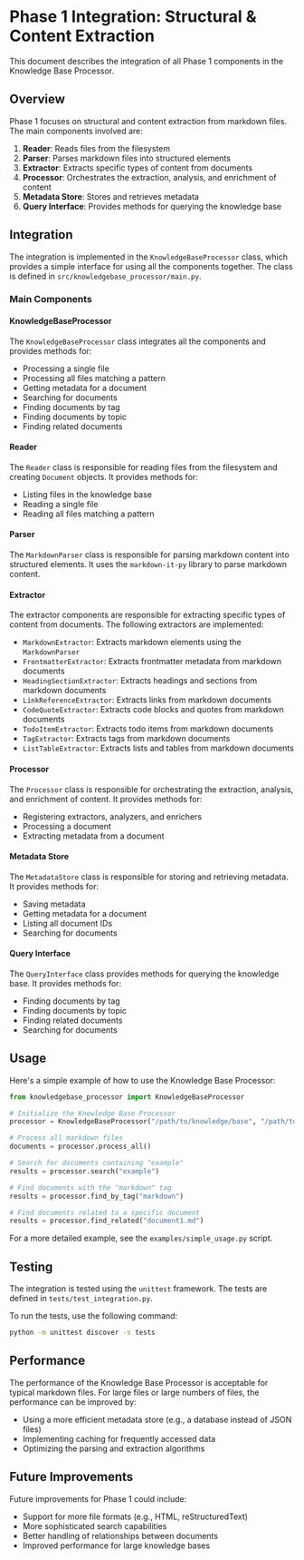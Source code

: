 # Phase 1 Integration: Structural & Content Extraction

This document describes the integration of all Phase 1 components in the Knowledge Base Processor.

## Overview

Phase 1 focuses on structural and content extraction from markdown files. The main components involved are:

1. **Reader**: Reads files from the filesystem
2. **Parser**: Parses markdown files into structured elements
3. **Extractor**: Extracts specific types of content from documents
4. **Processor**: Orchestrates the extraction, analysis, and enrichment of content
5. **Metadata Store**: Stores and retrieves metadata
6. **Query Interface**: Provides methods for querying the knowledge base

## Integration

The integration is implemented in the `KnowledgeBaseProcessor` class, which provides a simple interface for using all the components together. The class is defined in `src/knowledgebase_processor/main.py`.

### Main Components

#### KnowledgeBaseProcessor

The `KnowledgeBaseProcessor` class integrates all the components and provides methods for:

- Processing a single file
- Processing all files matching a pattern
- Getting metadata for a document
- Searching for documents
- Finding documents by tag
- Finding documents by topic
- Finding related documents

#### Reader

The `Reader` class is responsible for reading files from the filesystem and creating `Document` objects. It provides methods for:

- Listing files in the knowledge base
- Reading a single file
- Reading all files matching a pattern

#### Parser

The `MarkdownParser` class is responsible for parsing markdown content into structured elements. It uses the `markdown-it-py` library to parse markdown content.

#### Extractor

The extractor components are responsible for extracting specific types of content from documents. The following extractors are implemented:

- `MarkdownExtractor`: Extracts markdown elements using the `MarkdownParser`
- `FrontmatterExtractor`: Extracts frontmatter metadata from markdown documents
- `HeadingSectionExtractor`: Extracts headings and sections from markdown documents
- `LinkReferenceExtractor`: Extracts links from markdown documents
- `CodeQuoteExtractor`: Extracts code blocks and quotes from markdown documents
- `TodoItemExtractor`: Extracts todo items from markdown documents
- `TagExtractor`: Extracts tags from markdown documents
- `ListTableExtractor`: Extracts lists and tables from markdown documents

#### Processor

The `Processor` class is responsible for orchestrating the extraction, analysis, and enrichment of content. It provides methods for:

- Registering extractors, analyzers, and enrichers
- Processing a document
- Extracting metadata from a document

#### Metadata Store

The `MetadataStore` class is responsible for storing and retrieving metadata. It provides methods for:

- Saving metadata
- Getting metadata for a document
- Listing all document IDs
- Searching for documents

#### Query Interface

The `QueryInterface` class provides methods for querying the knowledge base. It provides methods for:

- Finding documents by tag
- Finding documents by topic
- Finding related documents
- Searching for documents

## Usage

Here's a simple example of how to use the Knowledge Base Processor:

```python
from knowledgebase_processor import KnowledgeBaseProcessor

# Initialize the Knowledge Base Processor
processor = KnowledgeBaseProcessor("/path/to/knowledge/base", "/path/to/metadata/store")

# Process all markdown files
documents = processor.process_all()

# Search for documents containing "example"
results = processor.search("example")

# Find documents with the "markdown" tag
results = processor.find_by_tag("markdown")

# Find documents related to a specific document
results = processor.find_related("document1.md")
```

For a more detailed example, see the `examples/simple_usage.py` script.

## Testing

The integration is tested using the `unittest` framework. The tests are defined in `tests/test_integration.py`.

To run the tests, use the following command:

```bash
python -m unittest discover -s tests
```

## Performance

The performance of the Knowledge Base Processor is acceptable for typical markdown files. For large files or large numbers of files, the performance can be improved by:

- Using a more efficient metadata store (e.g., a database instead of JSON files)
- Implementing caching for frequently accessed data
- Optimizing the parsing and extraction algorithms

## Future Improvements

Future improvements for Phase 1 could include:

- Support for more file formats (e.g., HTML, reStructuredText)
- More sophisticated search capabilities
- Better handling of relationships between documents
- Improved performance for large knowledge bases